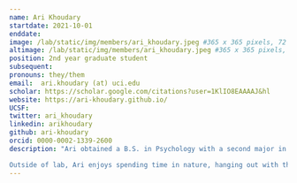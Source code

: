 ```yaml
---
name: Ari Khoudary
startdate: 2021-10-01
enddate:
image: /lab/static/img/members/ari_khoudary.jpeg #365 x 365 pixels, 72 dpi, JPG
altimage: /lab/static/img/members/ari_khoudary.jpeg #365 x 365 pixels, 72 dpi, JPG
position: 2nd year graduate student
subsequent:
pronouns: they/them
email:  ari.khoudary (at) uci.edu
scholar: https://scholar.google.com/citations?user=1KlIO8EAAAAJ&hl
website: https://ari-khoudary.github.io/
UCSF:
twitter: ari_khoudary
linkedin: arikhoudary
github: ari-khoudary
orcid: 0000-0002-1339-2600
description: "Ari obtained a B.S. in Psychology with a second major in Philosophy from Boston College, where they researched episodic memory with [Maureen Ritchey](http://www.thememolab.org/). Then, they moved to Duke University, where they researched counterfactual thinking with [Felipe De Brigard](https://imclab.org) and worked as Program Coordinator for the [Summer Seminars in Neuroscience and Philosophy](https://ssnap.net). At UCI, Ari is jointly advised by Aaron Bornstein and [Megan Peters](https://faculty.sites.uci.edu/cnclab/). Their research uses computational modeling and neuroimaging to characterize the effects of long-term memory on perceptual decisions, with a focus on how subjective confidence in each evidence source modulates their integration. 

Outside of lab, Ari enjoys spending time in nature, hanging out with their cat, and daydreaming about (nearby) possible worlds."
---
```

